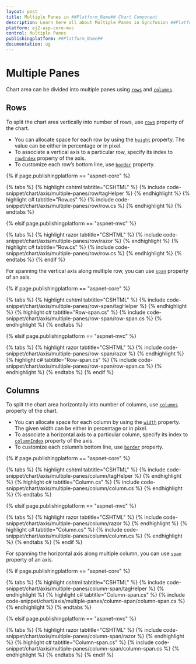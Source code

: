 ```yaml
---
layout: post
title: Multiple Panes in ##Platform_Name## Chart Component
description: Learn here all about Multiple Panes in Syncfusion ##Platform_Name## Chart component of Syncfusion Essential JS 2 and more.
platform: ej2-asp-core-mvc
control: Multiple Panes
publishingplatform: ##Platform_Name##
documentation: ug
---
```



# Multiple Panes

Chart area can be divided into multiple panes using [`rows`](https://help.syncfusion.com/cr/aspnetcore-js2/Syncfusion.EJ2.Charts.ChartRow.html) and [`columns`](https://help.syncfusion.com/cr/aspnetcore-js2/Syncfusion.EJ2.Charts.ChartColumn.html).

## Rows

To split the chart area vertically into number of rows, use [`rows`](https://help.syncfusion.com/cr/aspnetcore-js2/Syncfusion.EJ2.Charts.ChartRow.html) property of the chart.

* You can allocate space for each row by using the [`height`](https://help.syncfusion.com/cr/aspnetcore-js2/Syncfusion.EJ2.Charts.ChartRow.html#Syncfusion_EJ2_Charts_ChartRow_Height) property. The value can be either in percentage or in pixel.
* To associate a vertical axis to a particular row, specify its index to [`rowIndex`](https://help.syncfusion.com/cr/aspnetcore-js2/Syncfusion.EJ2.Charts.ChartRow.html) property of the axis.
* To customize each row’s bottom line, use [`border`](https://help.syncfusion.com/cr/aspnetcore-js2/Syncfusion.EJ2.Charts.ChartRow.html) property.

{% if page.publishingplatform == "aspnet-core" %}

{% tabs %}
{% highlight cshtml tabtitle="CSHTML" %}
{% include code-snippet/chart/axis/multiple-panes/row/tagHelper %}
{% endhighlight %}
{% highlight c# tabtitle="Row.cs" %}
{% include code-snippet/chart/axis/multiple-panes/row/row.cs %}
{% endhighlight %}
{% endtabs %}

{% elsif page.publishingplatform == "aspnet-mvc" %}

{% tabs %}
{% highlight razor tabtitle="CSHTML" %}
{% include code-snippet/chart/axis/multiple-panes/row/razor %}
{% endhighlight %}
{% highlight c# tabtitle="Row.cs" %}
{% include code-snippet/chart/axis/multiple-panes/row/row.cs %}
{% endhighlight %}
{% endtabs %}
{% endif %}



For spanning the vertical axis along multiple row, you can use [`span`](https://help.syncfusion.com/cr/aspnetcore-js2/Syncfusion.EJ2.Charts.ChartRow.html) property of an axis.

{% if page.publishingplatform == "aspnet-core" %}

{% tabs %}
{% highlight cshtml tabtitle="CSHTML" %}
{% include code-snippet/chart/axis/multiple-panes/row-span/tagHelper %}
{% endhighlight %}
{% highlight c# tabtitle="Row-span.cs" %}
{% include code-snippet/chart/axis/multiple-panes/row-span/row-span.cs %}
{% endhighlight %}
{% endtabs %}

{% elsif page.publishingplatform == "aspnet-mvc" %}

{% tabs %}
{% highlight razor tabtitle="CSHTML" %}
{% include code-snippet/chart/axis/multiple-panes/row-span/razor %}
{% endhighlight %}
{% highlight c# tabtitle="Row-span.cs" %}
{% include code-snippet/chart/axis/multiple-panes/row-span/row-span.cs %}
{% endhighlight %}
{% endtabs %}
{% endif %}



## Columns

To split the chart area horizontally into number of columns, use [`columns`](https://help.syncfusion.com/cr/aspnetcore-js2/Syncfusion.EJ2.Charts.ChartColumn.html) property of the chart.

* You can allocate space for each column by using the [`width`](https://help.syncfusion.com/cr/aspnetcore-js2/Syncfusion.EJ2.Charts.ChartColumn.html#Syncfusion_EJ2_Charts_ChartColumn_Width) property. The given width can be either in percentage or in pixel.
* To associate a horizontal axis to a particular column, specify its index to [`columnIndex`](https://help.syncfusion.com/cr/aspnetcore-js2/Syncfusion.EJ2.Charts.ChartColumn.html) property of the axis.
* To customize each column’s bottom line, use [`border`](https://help.syncfusion.com/cr/aspnetcore-js2/Syncfusion.EJ2.Charts.ChartColumn.html#Syncfusion_EJ2_Charts_ChartColumn_Border) property.

{% if page.publishingplatform == "aspnet-core" %}

{% tabs %}
{% highlight cshtml tabtitle="CSHTML" %}
{% include code-snippet/chart/axis/multiple-panes/column/tagHelper %}
{% endhighlight %}
{% highlight c# tabtitle="Column.cs" %}
{% include code-snippet/chart/axis/multiple-panes/column/column.cs %}
{% endhighlight %}
{% endtabs %}

{% elsif page.publishingplatform == "aspnet-mvc" %}

{% tabs %}
{% highlight razor tabtitle="CSHTML" %}
{% include code-snippet/chart/axis/multiple-panes/column/razor %}
{% endhighlight %}
{% highlight c# tabtitle="Column.cs" %}
{% include code-snippet/chart/axis/multiple-panes/column/column.cs %}
{% endhighlight %}
{% endtabs %}
{% endif %}



For spanning the horizontal axis along multiple column, you can use [`span`](https://help.syncfusion.com/cr/aspnetcore-js2/Syncfusion.EJ2.Charts.ChartColumn.html) property of an axis.

{% if page.publishingplatform == "aspnet-core" %}

{% tabs %}
{% highlight cshtml tabtitle="CSHTML" %}
{% include code-snippet/chart/axis/multiple-panes/column-span/tagHelper %}
{% endhighlight %}
{% highlight c# tabtitle="Column-span.cs" %}
{% include code-snippet/chart/axis/multiple-panes/column-span/column-span.cs %}
{% endhighlight %}
{% endtabs %}

{% elsif page.publishingplatform == "aspnet-mvc" %}

{% tabs %}
{% highlight razor tabtitle="CSHTML" %}
{% include code-snippet/chart/axis/multiple-panes/column-span/razor %}
{% endhighlight %}
{% highlight c# tabtitle="Column-span.cs" %}
{% include code-snippet/chart/axis/multiple-panes/column-span/column-span.cs %}
{% endhighlight %}
{% endtabs %}
{% endif %}


